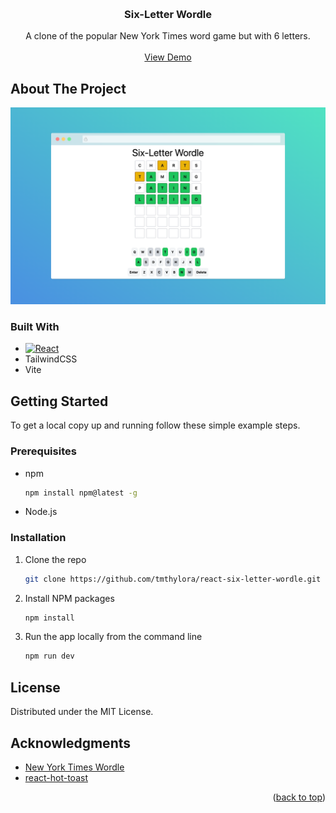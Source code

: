 <!-- Improved compatibility of back to top link: See: https://github.com/othneildrew/Best-README-Template/pull/73 -->

<a name="readme-top"></a>

<!-- PROJECT LOGO -->
<br />
<div align="center">
  <!-- <a href="https://github.com/tmthylra/react-six-letter-wordle">
    <img src="images/logo.png" alt="Logo" width="80" height="80">
  </a> -->

<h3 align="center">Six-Letter Wordle</h3>

  <p align="center">
    A clone of the popular New York Times word game but with 6 letters.
    <br />
    <br />
    <a href="https://www.sixletterwordle.dev">View Demo</a>
    </p>
</div>

<!-- TABLE OF CONTENTS -->
<!--
<details>
  <summary>Table of Contents</summary>
  <ol>
    <li>
      <a href="#about-the-project">About The Project</a>
      <ul>
        <li><a href="#built-with">Built With</a></li>
      </ul>
    </li>
    <li>
      <a href="#getting-started">Getting Started</a>
      <ul>
        <li><a href="#prerequisites">Prerequisites</a></li>
        <li><a href="#installation">Installation</a></li>
      </ul>
    </li>
    <li><a href="#usage">Usage</a></li>
    <li><a href="#roadmap">Roadmap</a></li>
    <li><a href="#contributing">Contributing</a></li>
    <li><a href="#license">License</a></li>
    <li><a href="#contact">Contact</a></li>
    <li><a href="#acknowledgments">Acknowledgments</a></li>
  </ol>
</details>
-->

<!-- ABOUT THE PROJECT -->

## About The Project

[![Product Name Screen Shot][product-screenshot]](https://sixletterwordle.dev)

### Built With

- [![React][React.js]][React-url]
- TailwindCSS
- Vite

<!-- GETTING STARTED -->

## Getting Started

To get a local copy up and running follow these simple example steps.

### Prerequisites

- npm
  ```sh
  npm install npm@latest -g
  ```
- Node.js

### Installation

1. Clone the repo
   ```sh
   git clone https://github.com/tmthylora/react-six-letter-wordle.git
   ```
2. Install NPM packages
   ```sh
   npm install
   ```
3. Run the app locally from the command line
   ```sh
   npm run dev
   ```

<!-- LICENSE -->

## License

Distributed under the MIT License.

<!-- ACKNOWLEDGMENTS -->

## Acknowledgments

- [New York Times Wordle](https://www.nytimes.com/games/wordle/index.html)
- [react-hot-toast](https://github.com/timolins/react-hot-toast)

<p align="right">(<a href="#readme-top">back to top</a>)</p>

<!-- MARKDOWN LINKS & IMAGES -->
<!-- https://www.markdownguide.org/basic-syntax/#reference-style-links -->

[product-screenshot]: images/screenshot.png
[React.js]: https://img.shields.io/badge/React-20232A?style=for-the-badge&logo=react&logoColor=61DAFB
[React-url]: https://reactjs.org/
